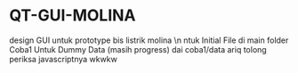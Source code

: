 # QT-GUI-MOLINA
design GUI untuk prototype bis listrik molina \n
ntuk Initial File di main folder Coba1
Untuk Dummy Data (masih progress) dai coba1/data
ariq tolong periksa javascriptnya wkwkw
